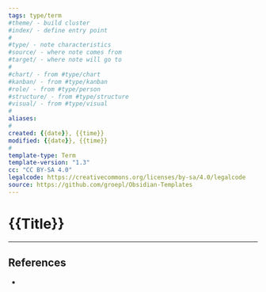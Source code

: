 ```yaml
---
tags: type/term
#theme/ - build cluster 
#index/ - define entry point
#
#type/ - note characteristics
#source/ - where note comes from
#target/ - where note will go to
#
#chart/ - from #type/chart 
#kanban/ - from #type/kanban
#role/ - from #type/person
#structure/ - from #type/structure
#visual/ - from #type/visual 
#
aliases: 
#
created: {{date}}, {{time}}
modified: {{date}}, {{time}}
#
template-type: Term
template-version: "1.3"
cc: "CC BY-SA 4.0"
legalcode: https://creativecommons.org/licenses/by-sa/4.0/legalcode
source: https://github.com/groepl/Obsidian-Templates
---
```


# {{Title}}

<!-- TERM Definition of term goes here -->



---
## References
<!-- Links to pages not referenced in the content -->
- 


